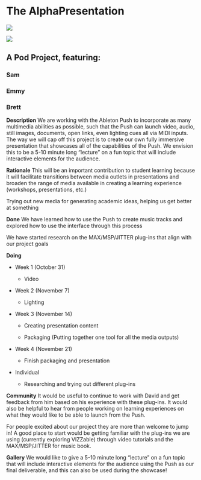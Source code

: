 

# The AlphaPresentation

![](https://files.slack.com/files-pri/T0HTW3H0V-FPEJ2QQ90/image_from_ios.jpg)



![](https://lh6.googleusercontent.com/VV4g-J1vh8nwnAXmL_A1Oh5pi4KgeGKH2qkT_hJ0o73kqQnu805pdtL7JYo4-JUJBLZS_EdZGbq32wzNr1Q87CFRSkLE3BxrZO4VSGhSG4R_yQYBC1UV8PWKH-q3EoR1OZaEy_rS)

## A Pod Project, featuring:

### Sam

### Emmy

### Brett

**Description**
We are working with the Ableton Push to incorporate as many multimedia abilities as possible, such that the Push can launch video, audio, still images, documents, open links, even lighting cues all via MIDI inputs. The way we will cap off this project is to create our own fully immersive presentation that showcases all of the capabilities of the Push. We envision this to be a 5-10 minute long “lecture” on a fun topic that will include interactive elements for the audience.
    
**Rationale**
This will be an important contribution to student learning because it will facilitate transitions between media outlets in presentations and broaden the range of media available in creating a learning experience (workshops, presentations, etc.)
    
Trying out new media for generating academic ideas, helping us get better at something
    

**Done**
We have learned how to use the Push to create music tracks and explored how to use the interface through this process
    
We have started research on the MAX/MSP/JITTER plug-ins that align with our project goals

**Doing**
    

-   Week 1 (October 31)
    

	-   Video
    

-   Week 2 (November 7)
    

	-   Lighting
    

-   Week 3 (November 14)
    

	-   Creating presentation content
    
	-   Packaging (Putting together one tool for all the media outputs)
    

-   Week 4 (November 21)
    

	-   Finish packaging and presentation
    

-   Individual
    

	-   Researching and trying out different plug-ins
 
 **Community**
It would be useful to continue to work with David and get feedback from him based on his experience with these plug-ins. It would also be helpful to hear from people working on learning experiences on what they would like to be able to launch from the Push.
 
For people excited about our project they are more than welcome to jump in! A good place to start would be getting familiar with the plug-ins we are using (currently exploring VIZZable) through video tutorials and the MAX/MSP/JITTER for music book.
    

**Gallery**
We would like to give a 5-10 minute long “lecture” on a fun topic that will include interactive elements for the audience using the Push as our final deliverable, and this can also be used during the showcase!
<!--stackedit_data:
eyJoaXN0b3J5IjpbLTEzODYyMjA3MTEsLTM0ODcwNzUzMywtNT
YzMzEwMzYyXX0=
-->